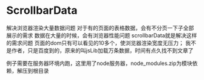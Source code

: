 # ScrollbarData
解决浏览器渲染大量数据问题
对于有的页面的表格数据，会有不分页一下子全部展示的需求
数据在大量的时候，会有浏览器性能问题 
scrollbarData就是解决这样的需求问题
页面的dom只有可以看见的10多个，使浏览器渲染宽度无压力；
我不是作者，只是百度到的，原来的叫jsLib加载万条数据，时间有点久找不到文章了

例子需要在服务器环境内跑，这里用了node服务器，node_modules.zip为模块依赖，解压到根目录
